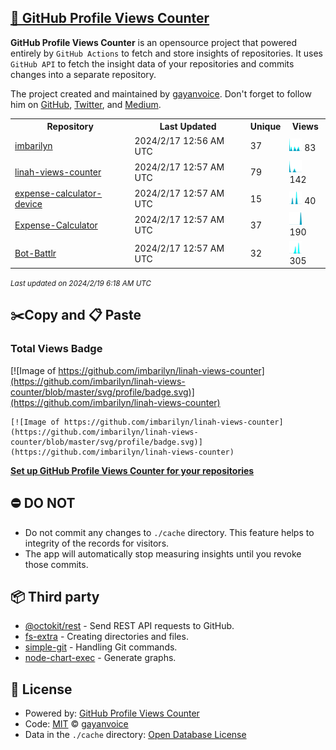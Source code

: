## [🚀 GitHub Profile Views Counter](https://github.com/gayanvoice/github-profile-views-counter)
**GitHub Profile Views Counter** is an opensource project that powered entirely by  `GitHub Actions` to fetch and store insights of repositories.
It uses `GitHub API` to fetch the insight data of your repositories and commits changes into a separate repository.

The project created and maintained by [gayanvoice](https://github.com/gayanvoice). Don't forget to follow him on [GitHub](https://github.com/gayanvoice), [Twitter](https://twitter.com/gayanvoice), and [Medium](https://gayanvoice.medium.com/).

<table>
	<tr>
		<th>
			Repository
		</th>
		<th>
			Last Updated
		</th>
		<th>
			Unique
		</th>
		<th>
			Views
		</th>
	</tr>
	<tr>
		<td>
			<a href="https://github.com/imbarilyn/linah-views-counter/tree/master/readme/418885649/year.md">
				imbarilyn
			</a>
		</td>
		<td>
			2024/2/17 12:56 AM UTC
		</td>
		<td>
			37
		</td>
		<td>
			<img alt="Response time graph" src="https://github.com/imbarilyn/linah-views-counter/raw/master/graph/418885649/small/year.png" height="20"> 83
		</td>
	</tr>
	<tr>
		<td>
			<a href="https://github.com/imbarilyn/linah-views-counter/tree/master/readme/418892131/year.md">
				linah-views-counter
			</a>
		</td>
		<td>
			2024/2/17 12:57 AM UTC
		</td>
		<td>
			79
		</td>
		<td>
			<img alt="Response time graph" src="https://github.com/imbarilyn/linah-views-counter/raw/master/graph/418892131/small/year.png" height="20"> 142
		</td>
	</tr>
	<tr>
		<td>
			<a href="https://github.com/imbarilyn/linah-views-counter/tree/master/readme/548019656/year.md">
				expense-calculator-device
			</a>
		</td>
		<td>
			2024/2/17 12:57 AM UTC
		</td>
		<td>
			15
		</td>
		<td>
			<img alt="Response time graph" src="https://github.com/imbarilyn/linah-views-counter/raw/master/graph/548019656/small/year.png" height="20"> 40
		</td>
	</tr>
	<tr>
		<td>
			<a href="https://github.com/imbarilyn/linah-views-counter/tree/master/readme/545689784/year.md">
				Expense-Calculator
			</a>
		</td>
		<td>
			2024/2/17 12:57 AM UTC
		</td>
		<td>
			37
		</td>
		<td>
			<img alt="Response time graph" src="https://github.com/imbarilyn/linah-views-counter/raw/master/graph/545689784/small/year.png" height="20"> 190
		</td>
	</tr>
	<tr>
		<td>
			<a href="https://github.com/imbarilyn/linah-views-counter/tree/master/readme/544275087/year.md">
				Bot-Battlr
			</a>
		</td>
		<td>
			2024/2/17 12:57 AM UTC
		</td>
		<td>
			32
		</td>
		<td>
			<img alt="Response time graph" src="https://github.com/imbarilyn/linah-views-counter/raw/master/graph/544275087/small/year.png" height="20"> 305
		</td>
	</tr>
</table>

<small><i>Last updated on 2024/2/19 6:18 AM UTC</i></small>

## ✂️Copy and 📋 Paste
### Total Views Badge
[![Image of https://github.com/imbarilyn/linah-views-counter](https://github.com/imbarilyn/linah-views-counter/blob/master/svg/profile/badge.svg)](https://github.com/imbarilyn/linah-views-counter)

```readme
[![Image of https://github.com/imbarilyn/linah-views-counter](https://github.com/imbarilyn/linah-views-counter/blob/master/svg/profile/badge.svg)](https://github.com/imbarilyn/linah-views-counter)
```
[**Set up GitHub Profile Views Counter for your repositories**](https://github.com/gayanvoice/github-profile-views-counter)
## ⛔ DO NOT
- Do not commit any changes to `./cache` directory. This feature helps to integrity of the records for visitors.
- The app will automatically stop measuring insights until you revoke those commits.
## 📦 Third party

- [@octokit/rest](https://www.npmjs.com/package/@octokit/rest) - Send REST API requests to GitHub.
- [fs-extra](https://www.npmjs.com/package/fs-extra) - Creating directories and files.
- [simple-git](https://www.npmjs.com/package/simple-git) - Handling Git commands.
- [node-chart-exec](https://www.npmjs.com/package/node-chart-exec) - Generate graphs.
## 📄 License
- Powered by: [GitHub Profile Views Counter](https://github.com/gayanvoice/github-profile-views-counter)
- Code: [MIT](./LICENSE) © [gayanvoice](https://github.com/gayanvoice)
- Data in the `./cache` directory: [Open Database License](https://opendatacommons.org/licenses/odbl/1-0/)